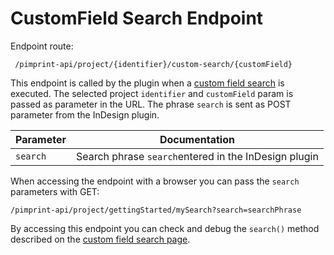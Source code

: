 # CustomField Search Endpoint

Endpoint route:

```
 /pimprint-api/project/{identifier}/custom-search/{customField}
```

This endpoint is called by the plugin when a [custom field search](../10_Rendering_Projects/01_CustomFields/03_CustomField_Search.md) is executed. The selected project `identifier`
and `customField` param is passed as parameter in the URL. The phrase `search` is sent as POST parameter from the InDesign plugin.

| Parameter | Documentation                                        |
|-----------|------------------------------------------------------|
| `search`  | Search phrase `search`entered in the InDesign plugin |

When accessing the endpoint with a browser you can pass the `search` parameters with GET:

```
/pimprint-api/project/gettingStarted/mySearch?search=searchPhrase
```

By accessing this endpoint you can check and debug the `search()` method described on
the [custom field search page](../10_Rendering_Projects/01_CustomFields/03_CustomField_Search.md).
